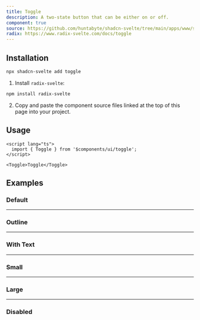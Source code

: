 ```yaml
---
title: Toggle
description: A two-state button that can be either on or off.
component: true
source: https://github.com/huntabyte/shadcn-svelte/tree/main/apps/www/src/lib/components/ui/toggle
radix: https://www.radix-svelte.com/docs/toggle
---
```


<script>
  import { ToggleDemo, ToggleDemoDisabled, ToggleDemoLg, ToggleDemoSm, ToggleDemoText, ToggleDemoOutline, ComponentExample, ManualInstall } from '$lib/components/docs';
</script>

<ComponentExample src="src/lib/components/docs/examples/toggle/ToggleDemo.svelte">

<div slot="example">
<ToggleDemo />
</div>

</ComponentExample>

## Installation

```bash
npx shadcn-svelte add toggle
```

<ManualInstall>

1. Install `radix-svelte`:

```bash
npm install radix-svelte
```

2. Copy and paste the component source files linked at the top of this page into your project.

</ManualInstall>

## Usage

```svelte
<script lang="ts">
  import { Toggle } from '$components/ui/toggle';
</script>
```

```svelte
<Toggle>Toggle</Toggle>
```

## Examples

### Default

<ComponentExample src="src/lib/components/docs/examples/toggle/ToggleDemo.svelte">

<div slot="example">
<ToggleDemo />
</div>

</ComponentExample>

---

### Outline

<ComponentExample src="src/lib/components/docs/examples/toggle/ToggleDemoOutline.svelte">

<div slot="example">
<ToggleDemoOutline />
</div>

</ComponentExample>

---

### With Text

<ComponentExample src="src/lib/components/docs/examples/toggle/ToggleDemoText.svelte">

<div slot="example">
<ToggleDemoText />
</div>

</ComponentExample>

---

### Small

<ComponentExample src="src/lib/components/docs/examples/toggle/ToggleDemoSm.svelte">

<div slot="example">
<ToggleDemoSm />
</div>

</ComponentExample>

---

### Large

<ComponentExample src="src/lib/components/docs/examples/toggle/ToggleDemoLg.svelte">

<div slot="example">
<ToggleDemoLg />
</div>

</ComponentExample>

---

### Disabled

<ComponentExample src="src/lib/components/docs/examples/toggle/ToggleDemoDisabled.svelte">

<div slot="example">
<ToggleDemoDisabled />
</div>

</ComponentExample>
